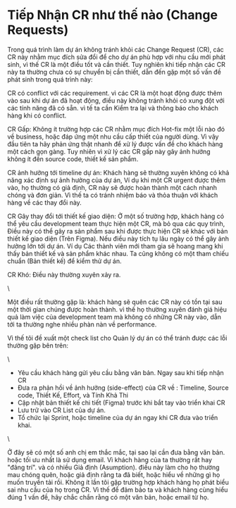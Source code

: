# Tiếp Nhận CR như thế nào (Change Requests)

Trong quá trình làm dự án không tránh khỏi các Change Request (CR), các CR này nhằm mục đích sửa đổi để cho dự án phù hợp với nhu cầu mới phát sinh, vì thế CR là một điều tốt và cần thiết. Tuy nghiên khi tiếp nhận các CR này ta thường chưa có sự chuyển bị cần thiết, dẫn đến gặp một số vấn đề phát sinh trong quá trình này:

CR có conflict với các requirement. vì các CR là một hoạt động được thêm vào sau khi dự án đã hoạt động, điều này không tránh khỏi có xung đột với các tính năng đã có sẵn. vì tế ta cần Kiểm tra lại và thông báo cho khách hàng khi có conflict.

CR Gấp: Không ít trường hợp các CR nhằm mục đích Hot-fix một lỗi nào đó về business, hoặc đáp ứng một nhu cầu cấp thiết của người dùng. Vì vậy đầu tiên ta hãy phản ứng thật nhanh để xử lý được vấn đề cho khách hàng một cách gọn gàng. Tuy nhiên vì xử lý các CR gấp này gây ảnh hưởng không ít đến source code, thiết kế sản phẩm.

CR ảnh hưởng tới timeline dự án: Khách hàng sẽ thường xuyên không có khả năng xác định sự ảnh hưởng của dự án, Ví dụ khi một CR urgent được thêm vào, họ thường có giả định, CR này sẽ được hoàn thành một cách nhanh chóng và đơn giản. Vì thế ta có tránh nhiệm báo và thỏa thuận với khách hàng về các thay đổi này.

CR Gây thay đổi tới thiết kế giao diện: Ở một số trường hợp, khách hàng có thể yêu cầu development team thực hiện một CR, mà bỏ qua các quy trình, Điều này có thể gây ra sản phẩm sau khi được thực hiện CR sẽ khác với bản thiết kế giao diện (Trên Figma). Nếu điều này tích tụ lâu ngày có thể gây ảnh hưởng lớn tới dự án. Ví dụ Các thành viên mới tham gia sẽ hoang mang khi thấy bản thiết kế và sản phẩm khác nhau. Ta cũng không có một tham chiếu chuẩn (Bản thiết kế) để kiểm thử dự án.

CR Khó: Điều này thường xuyên xảy ra.

\


Một điều rất thường gặp là: khách hàng sẽ quên các CR này có tồn tại sau một thời gian chúng được hoàn thành. vì thế họ thường xuyên đánh giá hiệu quả làm việc của development team mà không có những CR này vào, dẫn tới ta thường nghe nhiều phàn nàn về performance.

Vì thế tôi đề xuất một check list cho Quản lý dự án có thể tránh được các lỗi thường gặp bên trên:

\


* Yêu cầu khách hàng gửi yêu cầu bằng văn bản. Ngay sau khi tiếp nhận CR&#x20;
* Đưa ra phản hồi về ảnh hưởng (side-effect) của CR về : Timeline, Source code, Thiết Kế, Effort, và Tính Khả Thi
* Cập nhật bản thiết kế chi tiết (Figma) trước khi bắt tay vào triển khai CR
* Lưu trữ vào CR List của dự án.&#x20;
* Tổ chức lại Sprint, hoặc timeline của dự án ngay khi CR đưa vào triển khai.&#x20;

\


Ở đây sẽ có một số anh chị em thắc mắc, tại sao lại cần đưa bằng văn bản. hoặc tối ưu nhất là sử dụng email. Vì khách hàng của ta thường rất hay "đãng trí". và có nhiều Giả định (Asumption). điều này làm cho họ thường mau chóng quên, hoặc giả định rằng ta đã biết, hoặc hiểu về những gì họ muốn truyền tải rồi. Không ít lần tôi gặp trường hợp khách hàng họ phát biểu sai nhu cầu của họ trong CR. Vì thế để đảm bảo ta và khách hàng cùng hiểu đúng 1 vấn đề, hãy chắc chắn rằng có một văn bản, hoặc email từ họ.
